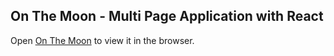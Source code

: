 ## On The Moon - Multi Page Application with React

Open [On The Moon](https://www.onthemoon.com) to view it in the browser.

